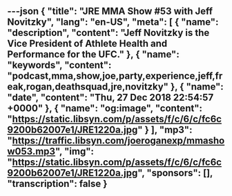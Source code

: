 ---json
{
  "title": "JRE MMA Show #53 with Jeff Novitzky",
  "lang": "en-US",
  "meta": [
    {
      "name": "description",
      "content": "Jeff Novitzky is the Vice President of Athlete Health and Performance for the UFC."
    },
    {
      "name": "keywords",
      "content": "podcast,mma,show,joe,party,experience,jeff,freak,rogan,deathsquad,jre,novitzky"
    },
    {
      "name": "date",
      "content": "Thu, 27 Dec 2018 22:54:57 +0000"
    },
    {
      "name": "og:image",
      "content": "https://static.libsyn.com/p/assets/f/c/6/c/fc6c9200b62007e1/JRE1220a.jpg"
    }
  ],
  "mp3": "https://traffic.libsyn.com/joeroganexp/mmashow053.mp3",
  "img": "https://static.libsyn.com/p/assets/f/c/6/c/fc6c9200b62007e1/JRE1220a.jpg",
  "sponsors": [],
  "transcription": false
}
---
<episode-header />

<timemark seconds="0" />

<transcribe-call-to-action />

<episode-footer />